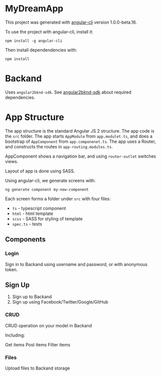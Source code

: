 # MyDreamApp

This project was generated with [angular-cli](https://github.com/angular/angular-cli) version 1.0.0-beta.16.

To use the project with angular-cli, install it:

    npm install -g angular-cli

Then install dependendencies with:

    npm install

# Backand 

Uses `angular2bknd-sdk`. See [angular2bknd-sdk](https://github.com/backand/angular2bknd-sdk) about required dependencies.

# App Structure

The app structure is the standard Angular JS 2 structure. The app code is the `src` folder. The app starts `AppModule` from `app.modulet.ts`, and does a bootstrap of `AppComponent` from `app.componenet.ts`. The app uses a Router, and constructs the routes in `app-routing.modules.ts`. 

AppComponent shows a navigation bar, and using `router-outlet` switches views. 

Layout of app is done using SASS.

Using angular-cli, we generate screens with:

    ng generate component my-new-component

Each screen forms a folder under `src` with four files:

* `ts` - typescript component
* `html` - html template
* `scss` - SASS for styling of template
* `spec.ts` - tests

## Components

### Login 

Sign in to Backand using username and password, or with anonymous token.

## Sign Up

1. Sign up to Backand 
2. Sign up using Facebook/Twitter/Google/GitHub

### CRUD 

CRUD operation on your model in Backand

Including:

Get items
Post items
Filter items

### Files 

Upload files to Backand storage





